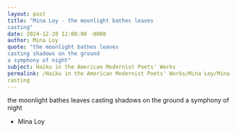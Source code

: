 ```yaml
---
layout: post
title: "Mina Loy - the moonlight bathes leaves
casting"
date: 2024-12-28 12:00:00 -0000
author: Mina Loy
quote: "the moonlight bathes leaves
casting shadows on the ground
a symphony of night"
subject: Haiku in the American Modernist Poets' Works
permalink: /Haiku in the American Modernist Poets' Works/Mina Loy/Mina Loy - the moonlight bathes leaves
casting
---
```


the moonlight bathes leaves
casting shadows on the ground
a symphony of night

- Mina Loy
